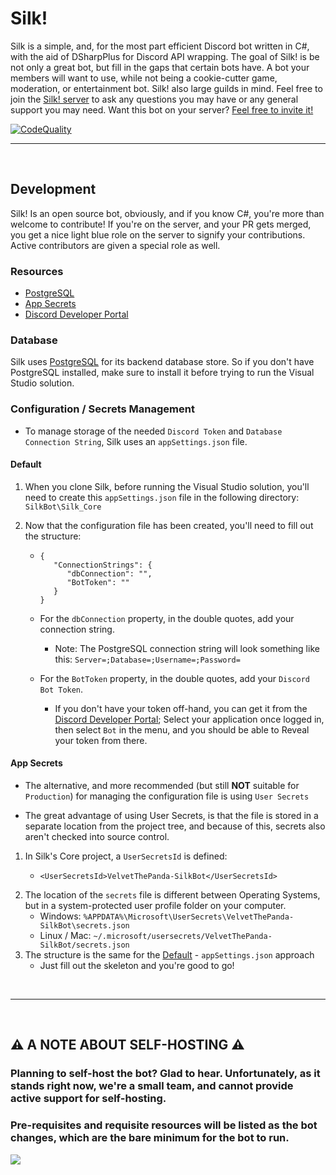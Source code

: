 # Silk! 
Silk is a simple, and, for the most part efficient Discord bot written in C#, with the aid of DSharpPlus for Discord API wrapping. The goal of Silk! is be not only a great bot, but fill in the gaps that certain bots have. A bot your members will want to use, while not being a cookie-cutter game, moderation, or entertainment bot. Silk! also large guilds in mind. Feel free to join the [Silk! server](https://discord.gg/HZfZb95) to ask any questions you may have or any general support you may need. Want this bot on your server? [Feel free to invite it!](https://discord.com/api/oauth2/authorize?client_id=721514294587424888&permissions=502656214&scope=bot)

[![CodeQuality](https://www.codefactor.io/repository/github/velvetthepanda/silkbot/badge)](https://www.codefactor.io/repository/github/velvetthepanda/silk)
<br/>

---

<br/>

## Development 
Silk! Is an open source bot, obviously, and if you know C#, you're more than welcome to contribute! If you're on the server, and your PR gets merged, you get a nice light blue role on the server to signify your contributions. Active contributors are given a special role as well.

### **Resources**
- [PostgreSQL](https://www.postgresql.org/)
- [App Secrets](https://docs.microsoft.com/en-us/aspnet/core/security/app-secrets)
- [Discord Developer Portal](https://discord.com/developers)

### **Database**
Silk uses [PostgreSQL](https://www.postgresql.org/) for its backend database store. So if you don't have PostgreSQL installed, make sure to install it before trying to run the Visual Studio solution.

### **Configuration / Secrets Management**
- To manage storage of the needed ```Discord Token``` and ```Database Connection String```, Silk uses an ```appSettings.json``` file.

#### **Default**
1. When you clone Silk, before running the Visual Studio solution, you'll need to create this ```appSettings.json``` file in the following directory: ```SilkBot\Silk_Core```

2. Now that the configuration file has been created, you'll need to fill out the structure:
    - ```
      {
         "ConnectionStrings": {
            "dbConnection": "",
            "BotToken": ""
         }
      }
      ```
   - For the ```dbConnection``` property, in the double quotes, add your connection string.
      - Note: The PostgreSQL connection string will look something like this: ```Server=;Database=;Username=;Password=```
   
   - For the ```BotToken``` property, in the double quotes, add your ```Discord Bot Token```. 
     - If you don't have your token off-hand, you can get it from the [Discord Developer Portal](https://discord.com/developers); Select your application once logged in, then select ```Bot``` in the menu, and you should be able to Reveal your token from there.

#### **App Secrets**
- The alternative, and more recommended (but still **NOT** suitable for ```Production```) for managing the configuration file is using ```User Secrets```

- The great advantage of using User Secrets, is that the file is stored in a separate location from the project tree, and because of this, secrets also aren't checked into source control.

1. In Silk's Core project, a ```UserSecretsId``` is defined:
   - ```
     <UserSecretsId>VelvetThePanda-SilkBot</UserSecretsId>
     ```
2. The location of the ```secrets``` file is different between Operating Systems, but in a system-protected user profile folder on your computer.
   - Windows: ```%APPDATA%\Microsoft\UserSecrets\VelvetThePanda-SilkBot\secrets.json```
   - Linux / Mac: ```~/.microsoft/usersecrets/VelvetThePanda-SilkBot/secrets.json```
3. The structure is the same for the [Default](#default) - ```appSettings.json``` approach
   - Just fill out the skeleton and you're good to go!

<br/>

---

<br/>

## ⚠️ A NOTE ABOUT SELF-HOSTING ⚠️
### Planning to self-host the bot? Glad to hear. Unfortunately, as it stands right now, we're a small team, and cannot provide active support for self-hosting.
### Pre-requisites and requisite resources will be listed as the bot changes, which are the bare minimum for the bot to run. 
![](https://velvet.is-ne.at/mQW3nC.png)
